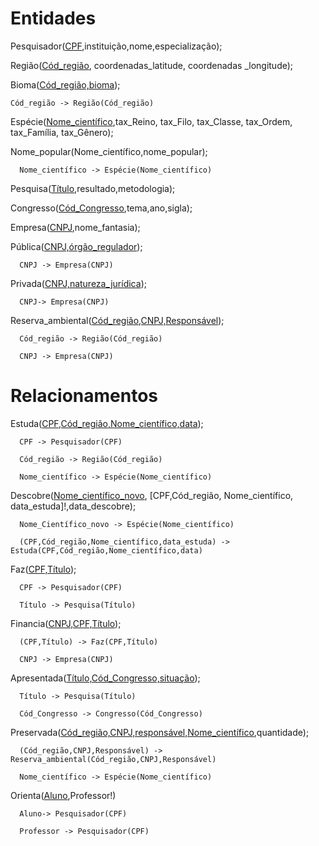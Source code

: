 # Entidades

Pesquisador(<ins>CPF</ins>,instituição,nome,especialização);

Região(<ins>Cód_região</ins>, coordenadas_latitude, coordenadas _longitude);

Bioma(<ins>Cód_região,bioma</ins>);

    Cód_região -> Região(Cód_região)

Espécie(<ins>Nome_científico</ins>,tax_Reino, tax_Filo, tax_Classe, tax_Ordem, tax_Família, tax_Gênero);

Nome_popular(Nome_científico,nome_popular);

      Nome_científico -> Espécie(Nome_científico)

Pesquisa(<ins>Título</ins>,resultado,metodologia);

Congresso(<ins>Cód_Congresso</ins>,tema,ano,sigla);

Empresa(<ins>CNPJ</ins>,nome_fantasia);

Pública(<ins>CNPJ,órgão_regulador</ins>);

      CNPJ -> Empresa(CNPJ)

Privada(<ins>CNPJ,natureza_jurídica</ins>);

      CNPJ-> Empresa(CNPJ)

Reserva_ambiental(<ins>Cód_região,CNPJ,Responsável</ins>);

      Cód_região -> Região(Cód_região)

      CNPJ -> Empresa(CNPJ)


# Relacionamentos


Estuda(<ins>CPF,Cód_região,Nome_científico,data</ins>);

      CPF -> Pesquisador(CPF)

      Cód_região -> Região(Cód_região)

      Nome_científico -> Espécie(Nome_científico)

Descobre(<ins>Nome_científico_novo</ins>, [CPF,Cód_região, Nome_científico, data_estuda]!,data_descobre);

      Nome_Científico_novo -> Espécie(Nome_científico)

      (CPF,Cód_região,Nome_científico,data_estuda) -> Estuda(CPF,Cód_região,Nome_científico,data)

Faz(<ins>CPF,Título</ins>);

      CPF -> Pesquisador(CPF)

      Título -> Pesquisa(Título)

Financia(<ins>CNPJ,CPF,Título</ins>);

      (CPF,Título) -> Faz(CPF,Título)

      CNPJ -> Empresa(CNPJ)

Apresentada(<ins>Título,Cód_Congresso,situação</ins>);

      Título -> Pesquisa(Título)

      Cód_Congresso -> Congresso(Cód_Congresso)

Preservada(<ins>Cód_região,CNPJ,responsável,Nome_científico</ins>,quantidade);

      (Cód_região,CNPJ,Responsável) -> Reserva_ambiental(Cód_região,CNPJ,Responsável)

      Nome_científico -> Espécie(Nome_científico)

Orienta(<ins>Aluno</ins>,Professor!)

      Aluno-> Pesquisador(CPF)

      Professor -> Pesquisador(CPF)
